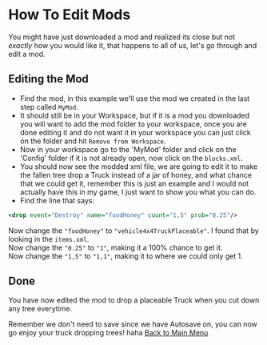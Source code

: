 # How To Edit Mods
You might have just downloaded a mod and realized its close but not _exactly_ how you would like it, that happens to all of us, let's go through and edit a mod.
## Editing the Mod
+ Find the mod, in this example we'll use the mod we created in the last step called `MyMod`.
+ It should still be in your Workspace, but if it is a mod you downloaded you will want to add the mod folder to your workspace, once you are done editing it and do not want it in your workspace you can just click on the folder and hit `Remove from Workspace`.
+ Now in your workspace go to the 'MyMod' folder and click on the 'Config' folder if it is not already open, now click on the `blocks.xml`.
+ You should now see the modded xml file, we are going to edit it to make the fallen tree drop a Truck instead of a jar of honey, and what chance that we could get it, remember this is just an example and I would not actually have this in my game, I just want to show you what you can do.
+ Find the line that says:
```xml
<drop event="Destroy" name="foodHoney" count="1,5" prob="0.25"/>
```
Now change the `"foodHoney"` to `"vehicle4x4TruckPlaceable"`. I found that by looking in the `items.xml`.    
Now change the `"0.25"` to `"1"`, making it a 100% chance to get it.    
Now change the `"1,5"` to `"1,1"`, making it to where we could only get 1.

## Done
You have now edited the mod to drop a placeable Truck when you cut down any tree everytime.    

Remember we don't need to save since we have Autosave on, you can now go enjoy your truck dropping trees! haha
[Back to Main Menu](../../main/README.md)